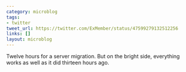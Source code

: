 ```yaml
---
category: microblog
tags:
- twitter
tweet_url: https://twitter.com/ExMember/status/47599279132512256
links: []
layout: microblog
---
```

Twelve hours for a server migration. But on the bright side, everything works as well as it did thirteen hours ago.
